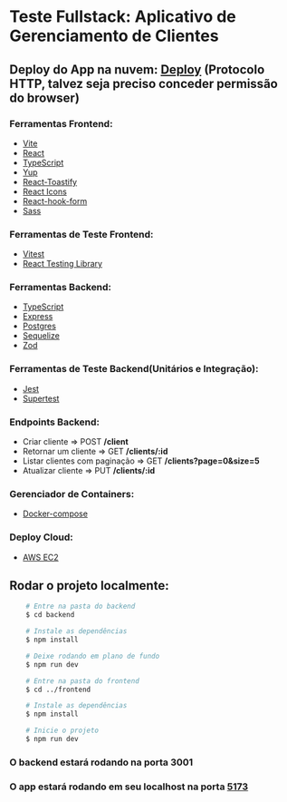 # Teste Fullstack: Aplicativo de Gerenciamento de Clientes

## Deploy do App na nuvem: [Deploy](http://18.216.84.173/) (Protocolo HTTP, talvez seja preciso conceder permissão do browser)

### Ferramentas Frontend:

- [Vite](https://vitejs.dev/)
- [React](https://pt-br.reactjs.org/)
- [TypeScript](https://www.typescriptlang.org/)
- [Yup](https://github.com/jquense/yup)
- [React-Toastify](https://fkhadra.github.io/react-toastify/introduction)
- [React Icons](https://react-icons.github.io/react-icons/)
- [React-hook-form](https://www.react-hook-form.com/)
- [Sass](https://sass-lang.com/)

### Ferramentas de Teste Frontend:

- [Vitest](https://vitest.dev/)
- [React Testing Library](https://testing-library.com/docs/react-testing-library/intro/)

### Ferramentas Backend:

- [TypeScript](https://www.typescriptlang.org/)
- [Express](https://pactumjs.github.io/)
- [Postgres](https://www.postgresql.org/)
- [Sequelize](https://sequelize.org/)
- [Zod](https://zod.dev/)

### Ferramentas de Teste Backend(Unitários e Integração):

- [Jest](https://jestjs.io/pt-BR/)
- [Supertest](https://www.npmjs.com/package/supertest)

### Endpoints Backend:

- Criar cliente => POST **/client**
- Retornar um cliente => GET **/clients/:id**
- Listar clientes com paginação => GET **/clients?page=0&size=5**
- Atualizar cliente => PUT **/clients/:id**

### Gerenciador de Containers:

- [Docker-compose](https://www.docker.com/)

### Deploy Cloud:

- [AWS EC2](https://aws.amazon.com/pt/ec2/)

## Rodar o projeto localmente:

```bash
    # Entre na pasta do backend
    $ cd backend

    # Instale as dependências
    $ npm install

    # Deixe rodando em plano de fundo
    $ npm run dev

    # Entre na pasta do frontend
    $ cd ../frontend

    # Instale as dependências
    $ npm install

    # Inicie o projeto
    $ npm run dev
```

### O backend estará rodando na porta 3001

### O app estará rodando em seu localhost na porta [5173](http://localhost:5173)
